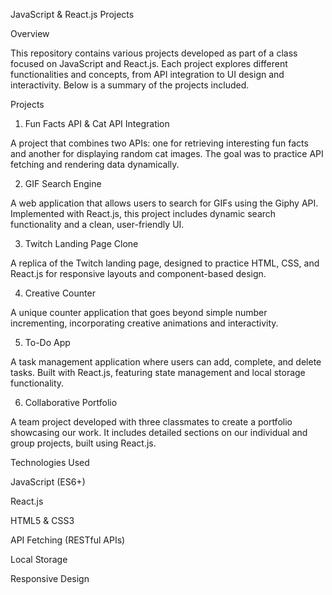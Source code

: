 JavaScript & React.js Projects

Overview

This repository contains various projects developed as part of a class focused on JavaScript and React.js. Each project explores different functionalities and concepts, from API integration to UI design and interactivity. Below is a summary of the projects included.

Projects

1. Fun Facts API & Cat API Integration

A project that combines two APIs: one for retrieving interesting fun facts and another for displaying random cat images. The goal was to practice API fetching and rendering data dynamically.

2. GIF Search Engine

A web application that allows users to search for GIFs using the Giphy API. Implemented with React.js, this project includes dynamic search functionality and a clean, user-friendly UI.

3. Twitch Landing Page Clone

A replica of the Twitch landing page, designed to practice HTML, CSS, and React.js for responsive layouts and component-based design.

4. Creative Counter

A unique counter application that goes beyond simple number incrementing, incorporating creative animations and interactivity.

5. To-Do App

A task management application where users can add, complete, and delete tasks. Built with React.js, featuring state management and local storage functionality.

6. Collaborative Portfolio

A team project developed with three classmates to create a portfolio showcasing our work. It includes detailed sections on our individual and group projects, built using React.js.

Technologies Used

JavaScript (ES6+)

React.js

HTML5 & CSS3

API Fetching (RESTful APIs)

Local Storage

Responsive Design
